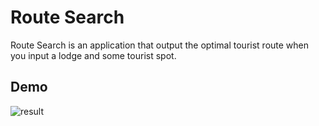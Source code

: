 Route Search
====

Route Search is an application that output the optimal tourist route when you input a lodge and some tourist spot.

## Demo
![result](https://github.com/ran-shimizu/route-search/blob/update-demo/RouteSearch.gif)
